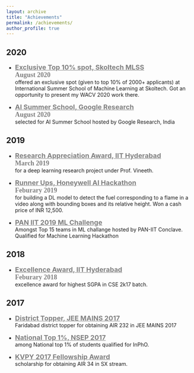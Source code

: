 ```yaml
---
layout: archive
title: "Achievements"
permalink: /achievements/
author_profile: true
---
```


## 2020
- <span style="color:gray"><b><font size=4> <u>Exclusive Top 10% spot, Skoltech MLSS </u></font></b></span> <br/> 
<span style="color:gray"><b><font size=4 face=courrier>August 2020 </font></b></span><br/>
offered an exclusive spot (given to top 10% of 2000+ applicants) at International Summer School of Machine Learning at Skoltech. Got an opportunity to present my WACV 2020 work there. 

- <span style="color:gray"><b><font size=4><u>AI Summer School, Google Research</u></font></b></span> <br/> 
<span style="color:gray"><b><font size=4 face=courrier>August 2020 </font></b></span><br/>
selected for AI Summer School hosted by Google Research, India

## 2019
- <span style="color:gray"><b><font size=4><u>Research Appreciation Award, IIT Hyderabad </u></font></b></span> <br/> 
<span style="color:gray"><b><font size=4 face=courrier>March 2019</font></b></span><br/>
for a deep learning research project under Prof. Vineeth.

- <span style="color:gray"><b><font size=4><u>Runner Ups, Honeywell AI Hackathon</u></font></b></span> <br/> 
<span style="color:gray"><b><font size=4 face=courrier>Feburary 2019</font></b></span><br/>
for building a DL model to detect the fuel corresponding to a flame in a video along with bounding boxes and its relative height. Won a cash price of INR 12,500.

- <span style="color:gray"><b><font size=4><u>PAN IIT 2019 ML Challenge</u></font></b></span><br/>
Amongst Top 15 teams in ML challange hosted by PAN-IIT Conclave. Qualified for Machine Learning Hackathon

## 2018
- <span style="color:gray"><b><font size=4><u>Excellence Award, IIT Hyderabad </u></font></b></span> <br/> 
<span style="color:gray"><b><font size=4 face=courrier>Feburary 2018</font></b></span><br/>
excellence award for highest SGPA in CSE 2k17 batch.

## 2017
- <span style="color:gray"><b><font size=4><u>District Topper, JEE MAINS 2017 </u></font></b></span><br/>
Faridabad district topper for obtaining AIR 232 in JEE MAINS 2017 

- <span style="color:gray"><b><font size=4><u>National Top 1%, NSEP 2017 </u></font></b></span> <br/> 
among National top 1\% of students qualified for InPhO.

- <span style="color:gray"><b><font size=4><u>KVPY 2017 Fellowship Award </u></font></b></span><br/> scholarship for obtaining AIR 34 in SX stream.
